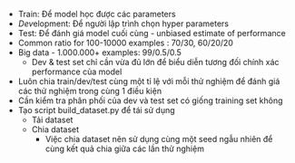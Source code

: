 - Train: Để model học được các parameters
- *Dev*elopment: Để người lập trình chọn hyper parameters
- Test: Để đánh giá model cuối cùng - unbiased estimate of performance
- Common ratio for 100-10000 examples : 70/30, 60/20/20
- Big data - 1.000.000+ examples: 99/0.5/0.5
	- Dev & test set chỉ cần vừa đủ lớn để biểu diễn tương đối chính xác performance của model
- Luôn chia train/dev/test cùng một tỉ lệ với mỗi thử nghiệm để đánh giá các thử nghiệm trong cùng 1 điều kiện
- Cần kiểm tra phân phối của dev và test set có giống training set không
- Tạo script build_dataset.py để tái sử dụng
	- Tải dataset
	- Chia dataset
		- Việc chia dataset nên sử dụng cùng một seed ngẫu nhiên để cùng kết quả chia giữa các lần thử nghiệm